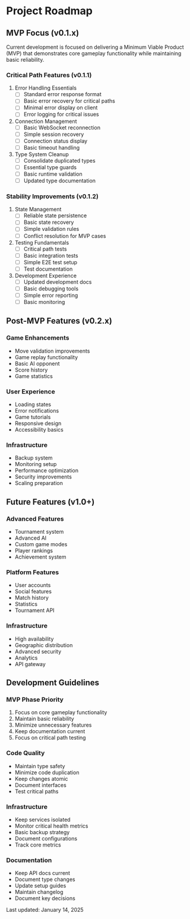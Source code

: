 # Project Roadmap

## MVP Focus (v0.1.x)

Current development is focused on delivering a Minimum Viable Product (MVP) that demonstrates core gameplay functionality while maintaining basic reliability.

### Critical Path Features (v0.1.1)

1. Error Handling Essentials
   - [ ] Standard error response format
   - [ ] Basic error recovery for critical paths
   - [ ] Minimal error display on client
   - [ ] Error logging for critical issues

2. Connection Management
   - [ ] Basic WebSocket reconnection
   - [ ] Simple session recovery
   - [ ] Connection status display
   - [ ] Basic timeout handling

3. Type System Cleanup
   - [ ] Consolidate duplicated types
   - [ ] Essential type guards
   - [ ] Basic runtime validation
   - [ ] Updated type documentation

### Stability Improvements (v0.1.2)

1. State Management
   - [ ] Reliable state persistence
   - [ ] Basic state recovery
   - [ ] Simple validation rules
   - [ ] Conflict resolution for MVP cases

2. Testing Fundamentals
   - [ ] Critical path tests
   - [ ] Basic integration tests
   - [ ] Simple E2E test setup
   - [ ] Test documentation

3. Development Experience
   - [ ] Updated development docs
   - [ ] Basic debugging tools
   - [ ] Simple error reporting
   - [ ] Basic monitoring

## Post-MVP Features (v0.2.x)

### Game Enhancements
- Move validation improvements
- Game replay functionality
- Basic AI opponent
- Score history
- Game statistics

### User Experience
- Loading states
- Error notifications
- Game tutorials
- Responsive design
- Accessibility basics

### Infrastructure
- Backup system
- Monitoring setup
- Performance optimization
- Security improvements
- Scaling preparation

## Future Features (v1.0+)

### Advanced Features
- Tournament system
- Advanced AI
- Custom game modes
- Player rankings
- Achievement system

### Platform Features
- User accounts
- Social features
- Match history
- Statistics
- Tournament API

### Infrastructure
- High availability
- Geographic distribution
- Advanced security
- Analytics
- API gateway

## Development Guidelines

### MVP Phase Priority
1. Focus on core gameplay functionality
2. Maintain basic reliability
3. Minimize unnecessary features
4. Keep documentation current
5. Focus on critical path testing

### Code Quality
- Maintain type safety
- Minimize code duplication
- Keep changes atomic
- Document interfaces
- Test critical paths

### Infrastructure
- Keep services isolated
- Monitor critical health metrics
- Basic backup strategy
- Document configurations
- Track core metrics

### Documentation
- Keep API docs current
- Document type changes
- Update setup guides
- Maintain changelog
- Document key decisions

Last updated: January 14, 2025